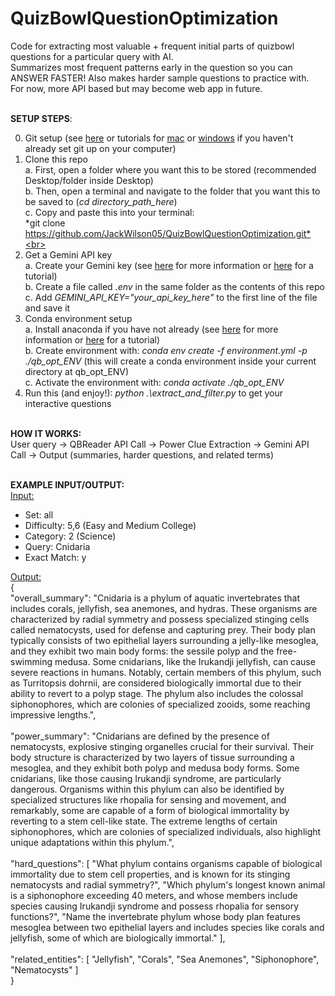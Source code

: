 # QuizBowlQuestionOptimization
Code for extracting most valuable + frequent initial parts of quizbowl questions for a particular query with AI.<br>
Summarizes most frequent patterns early in the question so you can ANSWER FASTER! Also makes harder sample questions to practice with.<br>
For now, more API based but may become web app in future.<br><br>


**SETUP STEPS**:<br>

0. Git setup (see <a href="https://docs.github.com/en/get-started/git-basics/set-up-git" target="_blank">here</a> or tutorials for <a href="https://www.youtube.com/watch?v=B4qsvQ5IqWk&pp=ygUSaG93IHRvIGluc3RhbGwgZ2l0" target="_blank">mac</a> or <a href="https://www.youtube.com/watch?v=t2-l3WvWvqg&pp=ygUSaG93IHRvIGluc3RhbGwgZ2l0" target="_blank">windows</a> if you haven't already set git up on your computer)<br>
1. Clone this repo<br>
   a. First, open a folder where you want this to be stored (recommended Desktop/folder inside Desktop)<br>
   b. Then, open a terminal and navigate to the folder that you want this to be saved to (*cd directory_path_here*)<br>
   c. Copy and paste this into your terminal: <br>*git clone https://github.com/JackWilson05/QuizBowlQuestionOptimization.git*<br>
2. Get a Gemini API key<br>
   a. Create your Gemini key (see <a href="https://aistudio.google.com/welcome?utm_source=PMAX&utm_source=PMAX&utm_medium=display&utm_medium=display&utm_campaign=FY25-global-DR-pmax-1710442&utm_campaign=FY25-global-DR-pmax-1710442&utm_content=pmax&utm_content=pmax&gclsrc=aw.ds&gad_source=1&gad_campaignid=21521909442&gclid=Cj0KCQjwsPzHBhDCARIsALlWNG0b-XvStIn_QZnYx4JjBuI-LuMS6SKEAXa56KBUlUDt7pZ6p7n5_aQaAszmEALw_wcB" target="_blank">here</a> for more information or <a href="https://www.youtube.com/watch?v=o8iyrtQyrZM&pp=ygUeaG93IHRvIHNldCB1cCBhIGdlbWluaSBhcGkga2V5" target="_blank">here</a> for a tutorial)<br>
   b. Create a file called *.env* in the same folder as the contents of this repo<br>
   c. Add *GEMINI_API_KEY="your_api_key_here"* to the first line of the file and save it<br>
4. Conda environment setup<br>
   a. Install anaconda if you have not already (see <a href="https://docs.conda.io/projects/conda/en/latest/user-guide/install/index.html" target="_blank">here</a> for more information or <a href="https://www.youtube.com/watch?v=YJC6ldI3hWk&pp=ygUUaG93IHRvIGluc3RhbGwgY29uZGE%3D" target="_blank">here</a> for a tutorial)<br>
   b. Create environment with: *conda env create -f environment.yml -p ./qb_opt_ENV* (this will create a conda environment inside your current directory at qb_opt_ENV)<br>
   c. Activate the environment with: *conda activate ./qb_opt_ENV* <br>
5. Run this (and enjoy!): *python .\extract_and_filter.py* to get your interactive questions <br><br>


**HOW IT WORKS:**<br>
User query -> QBReader API Call -> Power Clue Extraction -> Gemini API Call -> Output (summaries, harder questions, and related terms)<br><br>

**EXAMPLE INPUT/OUTPUT:**<br>
<ins>Input:</ins><br>
   - Set: all<br>
   - Difficulty: 5,6 (Easy and Medium College)<br>
   - Category: 2 (Science)<br>
   - Query: Cnidaria<br>
   - Exact Match: y<br>
     
<ins>Output:</ins><br>
{<br>
    "overall_summary": "Cnidaria is a phylum of aquatic invertebrates that includes corals, jellyfish, sea anemones, and hydras. These organisms are characterized by radial symmetry and possess specialized stinging cells called nematocysts, used for defense and capturing prey. Their body plan typically consists of two epithelial layers surrounding a jelly-like mesoglea, and they exhibit two main body forms: the sessile polyp and the free-swimming medusa. Some cnidarians, like the Irukandji jellyfish, can cause severe reactions in humans. Notably, certain members of this phylum, such as Turritopsis dohrnii, are considered biologically immortal due to their ability to revert to a polyp stage. The phylum also includes the colossal siphonophores, which are colonies of specialized zooids, some reaching impressive lengths.",<br><br>
    "power_summary": "Cnidarians are defined by the presence of nematocysts, explosive stinging organelles crucial for their survival. Their body structure is characterized by two layers of tissue surrounding a mesoglea, and they exhibit both polyp and medusa body forms. Some cnidarians, like those causing Irukandji syndrome, are particularly dangerous. Organisms within this phylum can also be identified by specialized structures like rhopalia for sensing and movement, and remarkably, some are capable of a form of biological immortality by reverting to a stem cell-like state. The extreme lengths of certain siphonophores, which are colonies of specialized individuals, also highlight unique adaptations within this phylum.",<br><br>
    "hard_questions": \[
         "What phylum contains organisms capable of biological immortality due to stem cell properties, and is known for its stinging nematocysts and radial symmetry?",
        "Which phylum's longest known animal is a siphonophore exceeding 40 meters, and whose members include species causing Irukandji syndrome and possess rhopalia for sensory functions?",
        "Name the invertebrate phylum whose body plan features mesoglea between two epithelial layers and includes species like corals and jellyfish, some of which are biologically immortal."
    \],<br><br>
    "related_entities": \[
        "Jellyfish",
        "Corals",
        "Sea Anemones",
        "Siphonophore",
        "Nematocysts"
    \]<br>
  }<br><br>
